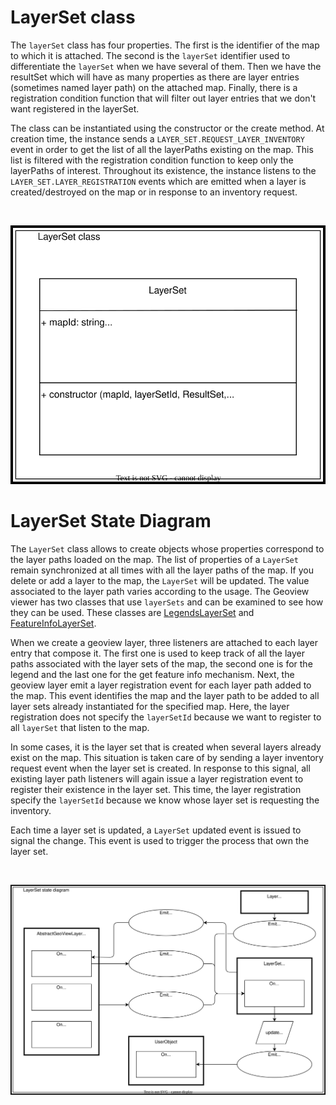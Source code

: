 # LayerSet class

The `layerSet` class has four properties. The first is the identifier of the map to which it is attached. The second is the `layerSet` identifier used to differentiate the `layerSet` when we have several of them. Then we have the resultSet which will have as many properties as there are layer entries (sometimes named layer path) on the attached map. Finally, there is a registration condition function that will filter out layer entries that we don't want registered in the layerSet.

The class can be instantiated using the constructor or the create method. At creation time, the instance sends a `LAYER_SET.REQUEST_LAYER_INVENTORY` event in order to get the list of all the layerPaths existing on the map. This list is filtered with the registration condition function to keep only the layerPaths of interest. Throughout its existence, the instance listens to the `LAYER_SET.LAYER_REGISTRATION` events which are emitted when a layer is created/destroyed on the map or in response to an inventory request.
<p>&nbsp;</p>
<p align="center">
  <img src="./draw.io/LayerSet-class.drawio.svg" />
</p>

# LayerSet State Diagram

The `LayerSet` class allows to create objects whose properties correspond to the layer paths loaded on the map. The list of properties of a `LayerSet` remain synchronized at all times with all the layer paths of the map. If you delete or add a layer to the map, the `LayerSet` will be updated. The value associated to the layer path varies according to the usage. The Geoview viewer has two classes that use `layerSets` and can be examined to see how they can be used. These classes are [LegendsLayerSet](../LegendsLayerSet/LegendsLayerSet-event-managment.md) and [FeatureInfoLayerSet](../FeatureInfoLayerSet/FeatureInfoLayerSet-event-managment.md).

When we create a geoview layer, three listeners are attached to each layer entry that compose it. The first one is used to keep track of all the layer paths associated with the layer sets of the map, the second one is for the legend and the last one for the get feature info mechanism. Next, the geoview layer emit a layer registration event for each layer path added to the map. This event identifies the map and the layer path to be added to all layer sets already instantiated for the specified map. Here, the layer registration does not specify the `layerSetId` because we want to register to all `layerSet` that listen to the map.

In some cases, it is the layer set that is created when several layers already exist on the map. This situation is taken care of by sending a layer inventory request event when the layer set is created. In response to this signal, all existing layer path listeners will again issue a layer registration event to register their existence in the layer set. This time, the layer registration specify the `layerSetId` because we know whose layer set is requesting the inventory.

Each time a layer set is updated, a `LayerSet` updated event is issued to signal the change. This event is used to trigger the process that own the layer set.
<p>&nbsp;</p>
<p align="center">
  <img src="./draw.io/LayerSet-state-diagram.drawio.svg"/>
</p>
